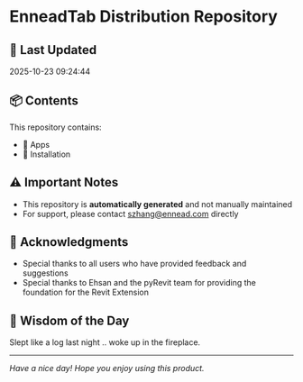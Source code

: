 # EnneadTab Distribution Repository

## 📅 Last Updated
2025-10-23 09:24:44



## 📦 Contents
This repository contains:
- 📂 Apps
- 📂 Installation

## ⚠️ Important Notes
- This repository is **automatically generated** and not manually maintained
- For support, please contact szhang@ennead.com directly

## 🙏 Acknowledgments
- Special thanks to all users who have provided feedback and suggestions
- Special thanks to Ehsan and the pyRevit team for providing the foundation for the Revit Extension

## 💭 Wisdom of the Day
Slept like a log last night .. woke up in the fireplace.

---
*Have a nice day! Hope you enjoy using this product.*
